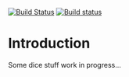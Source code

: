 [![Build Status](https://travis-ci.com/Mizux/dice.svg?branch=master)](https://travis-ci.com/Mizux/dice)
[![Build status](https://ci.appveyor.com/api/projects/status/627v95pcklcn9aey/branch/master?svg=true)](https://ci.appveyor.com/project/Mizux/dice/branch/master)

# Introduction
Some dice stuff work in progress...
